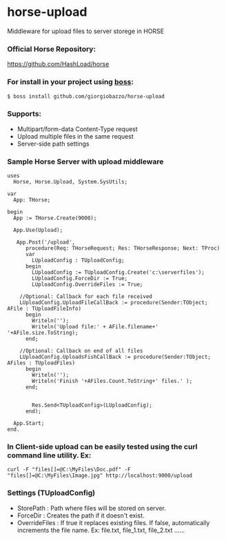# horse-upload
Middleware for upload files to server storege in HORSE

### Official Horse Repository:
https://github.com/HashLoad/horse

### For install in your project using [boss](https://github.com/HashLoad/boss):
``` sh
$ boss install github.com/giorgiobazzo/horse-upload
```

### Supports:
 - Multipart/form-data Content-Type request
 - Upload multiple files in the same request
 - Server-side path settings

### Sample Horse Server with upload middleware
```delphi
uses
  Horse, Horse.Upload, System.SysUtils;

var
  App: THorse;

begin
  App := THorse.Create(9000);
  
  App.Use(Upload);
  
   App.Post('/upload',
      procedure(Req: THorseRequest; Res: THorseResponse; Next: TProc)
      var
        LUploadConfig : TUploadConfig;
      begin
        LUploadConfig := TUploadConfig.Create('c:\serverfiles');
        LUploadConfig.ForceDir := True;
        LUploadConfig.OverrideFiles := True;
		
	//Optional: Callback for each file received
	LUploadConfig.UploadFileCallBack := procedure(Sender:TObject; AFile : TUploadFileInfo)
	  begin
		Writeln('');
		Writeln('Upload file:' + AFile.filename+' '+AFile.size.ToString);
	  end;

	//Optional: Callback on end of all files
	LUploadConfig.UploadsFishCallBack := procedure(Sender:TObject; AFiles : TUploadFiles)
	  begin
		Writeln('');
		Writeln('Finish '+AFiles.Count.ToString+' files.' );
	  end;
		
		
        Res.Send<TUploadConfig>(LUploadConfig);
      end);

  App.Start;
end.
```
### In Client-side upload can be easily tested using the curl command line utility. Ex:
```
curl -F "files[]=@C:\MyFiles\Doc.pdf" -F "files[]=@C:\MyFiles\Image.jpg" http://localhost:9000/upload
```
### Settings (TUploadConfig)
 - StorePath : Path where files will be stored on server.
 - ForceDir : Creates the path if it doesn't exist.
 - OverrideFiles : If true it replaces existing files. If false, automatically increments the file name. Ex: file.txt, file_1.txt, file_2.txt ......

